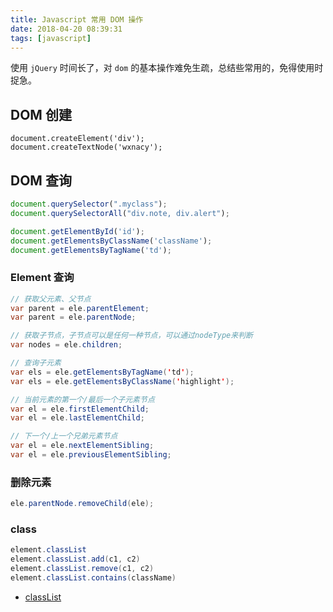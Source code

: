 ```yaml
---
title: Javascript 常用 DOM 操作
date: 2018-04-20 08:39:31
tags: [javascript]
---
```


使用 `jQuery` 时间长了，对 `dom` 的基本操作难免生疏，总结些常用的，免得使用时捉急。
<!-- more --><!-- toc -->
## DOM 创建

```vim
document.createElement('div');
document.createTextNode('wxnacy');
```

## DOM 查询

```javascript
document.querySelector(".myclass");
document.querySelectorAll("div.note, div.alert");

document.getElementById('id');
document.getElementsByClassName('className');
document.getElementsByTagName('td');
```

### Element 查询

```java
// 获取父元素、父节点
var parent = ele.parentElement;
var parent = ele.parentNode;

// 获取子节点，子节点可以是任何一种节点，可以通过nodeType来判断
var nodes = ele.children;

// 查询子元素
var els = ele.getElementsByTagName('td');
var els = ele.getElementsByClassName('highlight');

// 当前元素的第一个/最后一个子元素节点
var el = ele.firstElementChild;
var el = ele.lastElementChild;

// 下一个/上一个兄弟元素节点
var el = ele.nextElementSibling;
var el = ele.previousElementSibling;
```

### 删除元素

```java
ele.parentNode.removeChild(ele);
```

### class
```java
element.classList
element.classList.add(c1, c2)
element.classList.remove(c1, c2)
element.classList.contains(className)
```

- [classList](http://www.runoob.com/jsref/prop-element-classlist.html)
